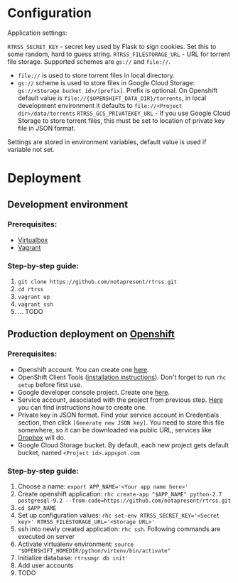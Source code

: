 Configuration
=============

Application settings: 

`RTRSS_SECRET_KEY` - secret key used by Flask to sign cookies. Set this to some random, hard to guess string.
`RTRSS_FILESTORAGE_URL` - URL for torrent file storage. Supported schemes are `gs://` and `file://`. 
* `file://` is used to store torrent files in local directory. 
* `gs://` scheme is used to store files in Google Cloud Storage: `gs://<Storage bucket id>/[prefix]`.  Prefix is optional.
    On Openshift default value is `file://{$OPENSHIFT_DATA_DIR}/torrents`, in local development environment it defaults to `file://<Project dir>/data/torrents`
`RTRSS_GCS_PRIVATEKEY_URL` - If you use Google Cloud Storage to store torrent files, this must be set to location of private key file in JSON format.

Settings are stored in environment variables, default value is used if variable not set.


Deployment 
==========

Development environment
-----------------------

### Prerequisites:

- [Virtualbox](https://www.virtualbox.org/)
- [Vagrant](https://www.vagrantup.com/)

### Step-by-step guide:

1. `git clone https://github.com/notapresent/rtrss.git`
2. `cd rtrss`
3. `vagrant up`
4. `vagrant ssh`
4. ... TODO


Production deployment on [Openshift](https://www.openshift.com/)
--------------------------------------------------------------------------------

### Prerequisites: 

- Openshift account. You can create one [here](https://www.openshift.com/app/account/new).
- OpenShift Client Tools ([installation instructions](https://developers.openshift.com/en/managing-client-tools.html)). Don't forget to run `rhc setup` before first use.
- Google developer console project. Create one [here](https://console.developers.google.com/project).
- Service account, associated with the project from previous step. [Here](https://developers.google.com/console/help/new/#serviceaccounts) you can find instructions how to create one. 
- Private key in JSON format. Find your service account in Credentials section, then click `[Generate new JSON key]`. You need to store this file somewhere, so it can be downloaded via public URL, services like [Dropbox](https://www.dropbox.com/) will do.
- Google Cloud Storage bucket. By default, each new project gets default bucket, named `<Project id>.appspot.com`

### Step-by-step guide:

1. Choose a name: `export APP_NAME='<Your app name here>'`
2. Create openshift application: `rhc create-app "$APP_NAME" python-2.7 postgresql-9.2 --from-code=https://github.com/notapresent/rtrss.git`
3. `cd $APP_NAME`
4. Set up configuration values: `rhc set-env RTRSS_SECRET_KEY='<Secret key>' RTRSS_FILESTORAGE_URL='<Storage URL>'`
5. ssh into newly created application: `rhc ssh`. Following commands are executed on server
6. Activate virtualenv environment: `source "$OPENSHIFT_HOMEDIR/python/virtenv/bin/activate"`
7. Initialize database: `rtrssmgr db init'`
8. Add user accounts
9. TODO
